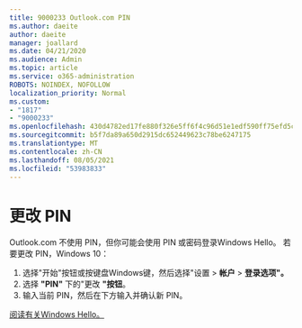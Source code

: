 ```yaml
---
title: 9000233 Outlook.com PIN
ms.author: daeite
author: daeite
manager: joallard
ms.date: 04/21/2020
ms.audience: Admin
ms.topic: article
ms.service: o365-administration
ROBOTS: NOINDEX, NOFOLLOW
localization_priority: Normal
ms.custom:
- "1817"
- "9000233"
ms.openlocfilehash: 430d4782ed17fe880f326e5ff6f4c96d51e1edf590ff75efd5ce59fe4ee1c379
ms.sourcegitcommit: b5f7da89a650d2915dc652449623c78be6247175
ms.translationtype: MT
ms.contentlocale: zh-CN
ms.lasthandoff: 08/05/2021
ms.locfileid: "53983833"
---
```

# <a name="change-your-pin"></a>更改 PIN

Outlook.com 不使用 PIN，但你可能会使用 PIN 或密码登录Windows Hello。 若要更改 PIN，Windows 10：

1. 选择"开始"按钮或按键盘Windows键，然后选择"设置  >  **帐户**  >  **登录选项"。**
2. 选择 **"PIN"** 下的"更改 **"按钮**。
3. 输入当前 PIN，然后在下方输入并确认新 PIN。

[阅读有关Windows Hello。](https://support.microsoft.com/help/17215/)